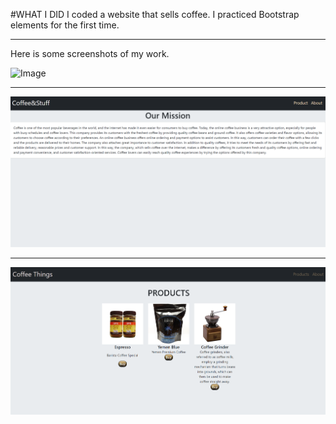 #WHAT I DID
I coded a website that sells coffee. I practiced Bootstrap elements for the first time.



-------
Here is some screenshots of my work.

![Image](Ss/indexscreen)

------

![Image](Ss/missionscreen.png)

-------

![Image](Ss/productscreen.png)


